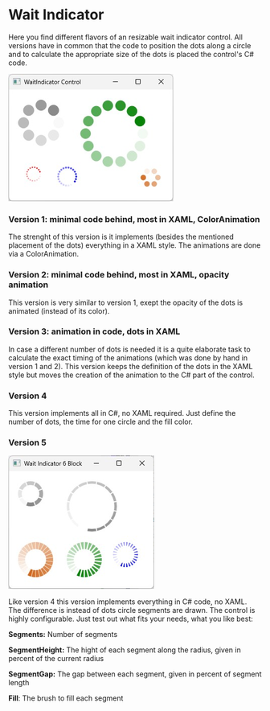 # Wait Indicator

Here you find different flavors of an resizable wait indicator control. All versions have in common that the code to position the dots along a circle and to calculate the appropriate size of the dots is placed the control's C# code.

![example](/example.jpg)

### Version 1: minimal code behind, most in XAML, ColorAnimation

The strenght of this version is it implements (besides the mentioned placement of the dots) everything in a XAML style. The animations are done via a ColorAnimation.

### Version 2: minimal code behind, most in XAML, opacity animation

This version is very similar to version 1, exept the opacity of the dots is animated (instead of its color).

### Version 3: animation in code, dots in XAML

In case a different number of dots is needed it is a quite elaborate task to calculate the exact timing of the animations (which was done by hand in version 1 and 2). This version keeps the definition of the dots in the XAML style but moves the creation of the animation to the C# part of the control.

### Version 4

This version implements all in C#, no XAML required. Just define the number of dots, the time for one circle and the fill color.

### Version 5

![example](/block.jpg)

Like version 4 this version implements everything in C# code, no XAML. The difference is instead of dots circle segments are drawn. The control is highly configurable. Just test out what fits your needs, what you like best:

**Segments:** Number of segments

**SegmentHeight:** The hight of each segment along the radius, given in percent of the current radius

**SegmentGap:** The gap between each segment, given in percent of segment length

**Fill**: The brush to fill each segment